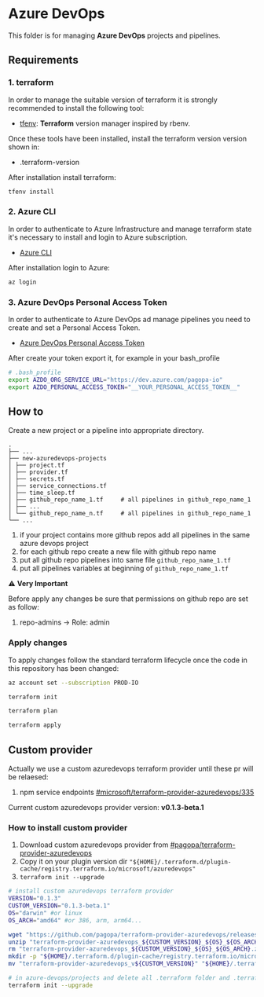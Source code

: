 # Azure DevOps

This folder is for managing **Azure DevOps** projects and pipelines.

## Requirements

### 1. terraform

In order to manage the suitable version of terraform it is strongly recommended to install the following tool:

- [tfenv](https://github.com/tfutils/tfenv): **Terraform** version manager inspired by rbenv.

Once these tools have been installed, install the terraform version version shown in:

- .terraform-version

After installation install terraform:

```sh
tfenv install
```

### 2. Azure CLI

In order to authenticate to Azure Infrastructure and manage terraform state it's necessary to install and login to Azure subscription.

- [Azure CLI](https://docs.microsoft.com/it-it/cli/azure/install-azure-cli)

After installation login to Azure:

```sh
az login
```

### 3. Azure DevOps Personal Access Token

In order to authenticate to Azure DevOps ad manage pipelines you need to create and set a Personal Access Token.

- [Azure DevOps Personal Access Token](https://docs.microsoft.com/en-us/azure/devops/organizations/accounts/use-personal-access-tokens-to-authenticate)

After create your token export it, for example in your bash_profile

```sh
# .bash_profile
export AZDO_ORG_SERVICE_URL="https://dev.azure.com/pagopa-io"
export AZDO_PERSONAL_ACCESS_TOKEN="__YOUR_PERSONAL_ACCESS_TOKEN__"
```

## How to

Create a new project or a pipeline into appropriate directory.

    .
    ├── ...
    ├── new-azuredevops-projects
    │ ├── project.tf
    │ ├── provider.tf
    │ ├── secrets.tf
    │ ├── service_connections.tf
    │ ├── time_sleep.tf
    │ ├── github_repo_name_1.tf     # all pipelines in github_repo_name_1
    │ ├── ...
    │ └── github_repo_name_n.tf     # all pipelines in github_repo_name_1
    └── ...

1. if your project contains more github repos add all pipelines in the same azure devops project 
2. for each github repo create a new file with github repo name
3. put all github repo pipelines into same file `github_repo_name_1.tf`
4. put all pipelines variables at beginning of `github_repo_name_1.tf`

:warning: **Very Important**

Before apply any changes be sure that permissions on github repo are set as follow:
1. repo-admins -> Role: admin

### Apply changes

To apply changes follow the standard terraform lifecycle once the code in this repository has been changed:

```sh
az account set --subscription PROD-IO

terraform init

terraform plan

terraform apply
```

## Custom provider

Actually we use a custom azuredevops terraform provider until these pr will be relaesed:

1. npm service endpoints [#microsoft/terraform-provider-azuredevops/335](https://github.com/microsoft/terraform-provider-azuredevops/pull/335)

Current custom azuredevops provider version: **v0.1.3-beta.1**

### How to install custom provider

1. Download custom azuredevops provider from [#pagopa/terraform-provider-azuredevops](https://github.com/pagopa/terraform-provider-azuredevops/releases)
1. Copy it on your plugin version dir `"${HOME}/.terraform.d/plugin-cache/registry.terraform.io/microsoft/azuredevops"`
1. `terraform init --upgrade`

```sh
# install custom azuredevops terraform provider
VERSION="0.1.3"
CUSTOM_VERSION="0.1.3-beta.1"
OS="darwin" #or linux
OS_ARCH="amd64" #or 386, arm, arm64...

wget "https://github.com/pagopa/terraform-provider-azuredevops/releases/download/v${CUSTOM_VERSION}/terraform-provider-azuredevops_${CUSTOM_VERSION}_${OS}_${OS_ARCH}.zip"
unzip "terraform-provider-azuredevops_${CUSTOM_VERSION}_${OS}_${OS_ARCH}.zip"
rm "terraform-provider-azuredevops_${CUSTOM_VERSION}_${OS}_${OS_ARCH}.zip"
mkdir -p "${HOME}/.terraform.d/plugin-cache/registry.terraform.io/microsoft/azuredevops/${VERSION}/${OS}_${OS_ARCH}"
mv "terraform-provider-azuredevops_v${CUSTOM_VERSION}" "${HOME}/.terraform.d/plugin-cache/registry.terraform.io/microsoft/azuredevops/${VERSION}/${OS}_${OS_ARCH}/terraform-provider-azuredevops_v${VERSION}"

# in azure-devops/projects and delete all .terraform folder and .terraform.lock.hcl files
terraform init --upgrade
```
